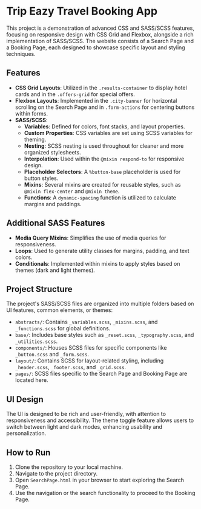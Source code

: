 # Trip Eazy Travel Booking App

This project is a demonstration of advanced CSS and SASS/SCSS features, focusing on responsive design with CSS Grid and Flexbox, alongside a rich implementation of SASS/SCSS. The website consists of a Search Page and a Booking Page, each designed to showcase specific layout and styling techniques.

## Features

- **CSS Grid Layouts**: Utilized in the `.results-container` to display hotel cards and in the `.offers-grid` for special offers.
- **Flexbox Layouts**: Implemented in the `.city-banner` for horizontal scrolling on the Search Page and in `.form-actions` for centering buttons within forms.
- **SASS/SCSS**:
  - **Variables**: Defined for colors, font stacks, and layout properties.
  - **Custom Properties**: CSS variables are set using SCSS variables for theming.
  - **Nesting**: SCSS nesting is used throughout for cleaner and more organized stylesheets.
  - **Interpolation**: Used within the `@mixin respond-to` for responsive design.
  - **Placeholder Selectors**: A `%button-base` placeholder is used for button styles.
  - **Mixins**: Several mixins are created for reusable styles, such as `@mixin flex-center` and `@mixin theme`.
  - **Functions**: A `dynamic-spacing` function is utilized to calculate margins and paddings.

## Additional SASS Features

- **Media Query Mixins**: Simplifies the use of media queries for responsiveness.
- **Loops**: Used to generate utility classes for margins, padding, and text colors.
- **Conditionals**: Implemented within mixins to apply styles based on themes (dark and light themes).

## Project Structure

The project's SASS/SCSS files are organized into multiple folders based on UI features, common elements, or themes:

- `abstracts/`: Contains `_variables.scss`, `_mixins.scss`, and `_functions.scss` for global definitions.
- `base/`: Includes base styles such as `_reset.scss`, `_typography.scss`, and `_utilities.scss`.
- `components/`: Houses SCSS files for specific components like `_button.scss` and `_form.scss`.
- `layout/`: Contains SCSS for layout-related styling, including `_header.scss`, `_footer.scss`, and `_grid.scss`.
- `pages/`: SCSS files specific to the Search Page and Booking Page are located here.

## UI Design

The UI is designed to be rich and user-friendly, with attention to responsiveness and accessibility. The theme toggle feature allows users to switch between light and dark modes, enhancing usability and personalization.

## How to Run

1. Clone the repository to your local machine.
2. Navigate to the project directory.
3. Open `SearchPage.html` in your browser to start exploring the Search Page.
4. Use the navigation or the search functionality to proceed to the Booking Page.

